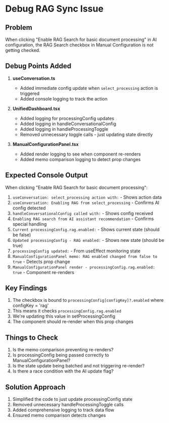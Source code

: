 # Debug RAG Sync Issue

## Problem
When clicking "Enable RAG Search for basic document processing" in AI configuration, the RAG Search checkbox in Manual Configuration is not getting checked.

## Debug Points Added

1. **useConversation.ts**
   - Added immediate config update when `select_processing` action is triggered
   - Added console logging to track the action

2. **UnifiedDashboard.tsx**
   - Added logging for processingConfig updates
   - Added logging in handleConversationalConfig
   - Added logging in handleProcessingToggle
   - Removed unnecessary toggle calls - just updating state directly

3. **ManualConfigurationPanel.tsx**
   - Added render logging to see when component re-renders
   - Added memo comparison logging to detect prop changes

## Expected Console Output

When clicking "Enable RAG Search for basic document processing":

1. `useConversation: select_processing action with:` - Shows action data
2. `useConversation: Enabling RAG from select_processing` - Confirms AI config detected
3. `handleConversationalConfig called with:` - Shows config received
4. `Enabling RAG search from AI assistant recommendation` - Confirms special handling
5. `Current processingConfig.rag.enabled:` - Shows current state (should be false)
6. `Updated processingConfig - RAG enabled:` - Shows new state (should be true)
7. `processingConfig updated:` - From useEffect monitoring state
8. `ManualConfigurationPanel memo: RAG enabled changed from false to true` - Detects prop change
9. `ManualConfigurationPanel render - processingConfig.rag.enabled: true` - Component re-renders

## Key Findings

1. The checkbox is bound to `processingConfig[configKey]?.enabled` where configKey = 'rag'
2. This means it checks `processingConfig.rag.enabled`
3. We're updating this value in setProcessingConfig
4. The component should re-render when this prop changes

## Things to Check

1. Is the memo comparison preventing re-renders?
2. Is processingConfig being passed correctly to ManualConfigurationPanel?
3. Is the state update being batched and not triggering re-render?
4. Is there a race condition with the AI update flag?

## Solution Approach

1. Simplified the code to just update processingConfig state
2. Removed unnecessary handleProcessingToggle calls
3. Added comprehensive logging to track data flow
4. Ensured memo comparison detects changes